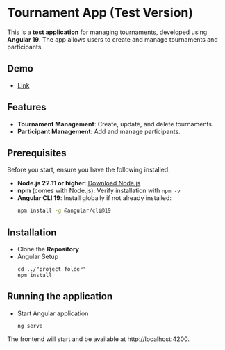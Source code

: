 # Tournament App (Test Version)

This is a **test application** for managing tournaments, developed using **Angular 19**. 
The app allows users to create and manage tournaments and participants.

## Demo
- [Link](https://tournaments-six.vercel.app/)


## Features

- **Tournament Management**: Create, update, and delete tournaments.
- **Participant Management**: Add and manage participants.



## Prerequisites

Before you start, ensure you have the following installed:

- **Node.js 22.11 or higher**: [Download Node.js](https://nodejs.org/)
- **npm** (comes with Node.js): Verify installation with `npm -v`
- **Angular CLI 19**: Install globally if not already installed:
  ```bash
  npm install -g @angular/cli@19


## Installation
- Clone the **Repository**
- Angular Setup
  ```
  cd ../"project folder"
  npm install

## Running the application
- Start Angular application
  ```
  ng serve
  
The frontend will start and be available at http://localhost:4200.
